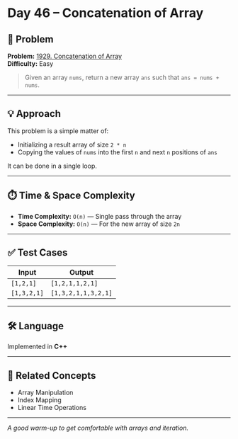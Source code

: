 # Day 46 – Concatenation of Array

## 🧩 Problem

**Problem:** [1929. Concatenation of Array](https://leetcode.com/problems/concatenation-of-array/)  
**Difficulty:** Easy  

> Given an array `nums`, return a new array `ans` such that `ans = nums + nums`.

---

## 💡 Approach

This problem is a simple matter of:
- Initializing a result array of size `2 * n`
- Copying the values of `nums` into the first `n` and next `n` positions of `ans`

It can be done in a single loop.

---

## ⏱️ Time & Space Complexity

- **Time Complexity:** `O(n)` — Single pass through the array
- **Space Complexity:** `O(n)` — For the new array of size `2n`

---

## ✅ Test Cases

| Input         | Output            |
|---------------|-------------------|
| `[1,2,1]`     | `[1,2,1,1,2,1]`   |
| `[1,3,2,1]`   | `[1,3,2,1,1,3,2,1]`|

---

## 🛠️ Language

Implemented in **C++**

---

## 🔗 Related Concepts

- Array Manipulation
- Index Mapping
- Linear Time Operations

---

_A good warm-up to get comfortable with arrays and iteration._
